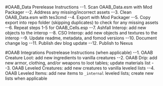 #OAAB_Data Prerelease Instructions
--1. Scan OAAB_Data.esm with Mod Packager
--2. Address any missing/incorrect assets
--3. Clean OAAB_Data.esm with tes3cmd
--4. Export with Mod Packager
--5. Copy export into repo folder (skipping duplicates) to check for any missing assets
--6. Repeat steps 1-5 for OAAB_Cells.esp
--7. Ashfall Interop: add new objects to the interop
--8. CSO Interop: add new objects and textures to the interop
--9. Update readme, metadata, and fomod versions
--10. Document change log
--11. Publish dev blog update
--12. Publish to Nexus

#OAAB Integrations Postrelease Instructions (when applicable)
--1. OAAB Creature Loot: add new ingredients to vanilla creatures
--2. OAAB Drip: add new armor, clothing, and/or weapons to loot tables; update materials list
--3. OAAB Leveled Creatures: add new creatures to vanilla leveled lists
--4. OAAB Leveled Items: add new items to `_internal` leveled lists; create new lists when applicable